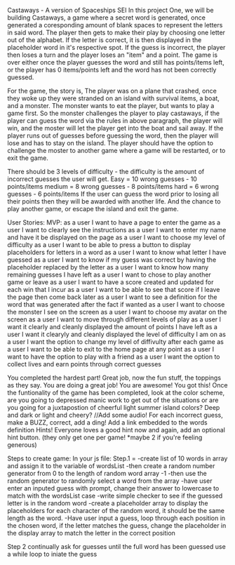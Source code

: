 Castaways - A version of Spaceships SEI
In this project One, we will be building Castaways, a game where a secret word is generated, once generated a coresponding amount of blank spaces to represent the letters in said word. The player then gets to make their play by choosing one letter out of the alphabet. If the letter is correct, it is then displayed in the placeholder word in it's respective spot. If the guess is incorrect, the player then loses a turn and the player loses an "item" and a point. The game is over either once the player guesses the word and still has points/items left, or the player has 0 items/points left and the word has not been correctly guessed. 

For the game, the story is, The player was on a plane that crashed, once they woke up they were stranded on an island with survival items, a boat, and a monster. The monster wants to eat the player, but wants to play a game first. So the monster challenges the player to play castaways, if the player can guess the word via the rules in above paragraph, the player will win, and the moster will let the player get into the boat and sail away. If the player runs out of guesses before guessing the word, then the player will lose and has to stay on the island. The player should have the option to challenge the moster to another game where a game will be restarted, or to exit the game. 

There should be 3 levels of difficulty - the difficulty is the amount of incorrect guesses the user will get. Easy = 10 wrong guesses - 10 points/items
medium = 8 wrong guesses - 8 points/items
hard = 6 wrong guesses - 6 points/items
If the user can guess the word prior to losing all their points then they will be awarded with another life. And the chance to play another game, or escape the island and exit the game.


User Stories:
MVP:
as a user I want to have a page to enter the game
as a user I want to clearly see the instructions
as a user I want to enter my name and have it be displayed on the page
as a user I want to choose my level of difficulty
as a user I want to be able to press a button to display placeholders for letters in a word
as a user I want to know what letter I have guessed 
as a user I want to know if my guess was correct by having the placeholder replaced by the letter
as a user I want to know how many remaining guesses I have left
as a user I want to chose to play another game or leave 
as a user I want to have a score created and updated for each win that I incur
as a user I want to be able to see that score if I leave the page then come back later
as a user I want to see a definition for the word that was generated after the fact if wanted
as a user I want to choose the monster I see on the screen 
as a user I want to choose my avatar on the screen
as a user I want to move through different levels of play 
as a user I want it clearly and cleanly displayed the amount of points I have left
as a user I want it clearyly and cleanly displayed the level of difficulty I am on
as a user I want the option to change my level of diffivulty after each game
as a user I want to be able to exit to the home page at any point
as a user I want to have the option to play with a friend 
as a user I want the option to collect lives and earn points through correct guesses

You completed the hardest part! Great job, now the fun stuff, the toppings as they say. You are doing a great job! You are awesome! You got this!
Once the funtionality of the game has been completed, look at the color scheme, are you going to depressed manic work to get out of the situations or are you going for a juxtapostion of cheerful light summer island colors? Deep and dark or light and cheery?
//Add some audio! For each incorrect guess, make a BUZZ, correct, add a ding!
Add a link embedded to the words definition
Hints! Everyone loves a good hint now and again, add an optional hint button. (they only get one per game! *maybe 2 if you're feeling generous)

Steps to create game: 
In your js file:
Step.1 =
-create list of 10 words in array and assign it to the variable of wordsList
-then create a random number generator from 0 to the length of random word array -1
-then use the random generator to randomly select a word from the array
-have user enter an inputed guess with prompt, change their answer to lowercase to match with the wordsList case
-write simple checker to see if the guessed letter is in the random word
-create a placeholder array to display the placeholders for each character of the random word, it should be the same length as the word.
-Have user input a guess, loop through each position in the chosen word, if the letter matches the guess, change the placeholder in the display array to match the letter in the correct position 

Step 2
continually ask for guesses until the full word has been guessed
use a while loop to iniate the guess